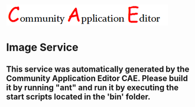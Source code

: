 ![CAE](https://github.com/cae-development/microservice-Image-Service/blob/master/img/logo.png)  

Image Service
===================


This service was automatically generated by the Community Application Editor CAE. Please build it by running "ant" and run it by executing the start scripts located in the 'bin' folder.
---------------
